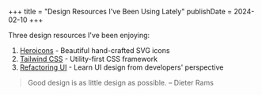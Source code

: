 +++
title = "Design Resources I've Been Using Lately"
publishDate = 2024-02-10
+++

Three design resources I've been enjoying:

1. [Heroicons](https://heroicons.com/) - Beautiful hand-crafted SVG icons
2. [Tailwind CSS](https://tailwindcss.com/) - Utility-first CSS framework
3. [Refactoring UI](https://www.refactoringui.com/) - Learn UI design from developers' perspective

> Good design is as little design as possible.
> – Dieter Rams
